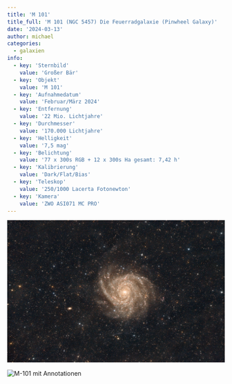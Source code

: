 ```yaml
---
title: 'M 101'
title_full: 'M 101 (NGC 5457) Die Feuerradgalaxie (Pinwheel Galaxy)'
date: '2024-03-13'
author: michael
categories:
  - galaxien
info:
  - key: 'Sternbild'
    value: 'Großer Bär'
  - key: 'Objekt'
    value: 'M 101'
  - key: 'Aufnahmedatum'
    value: 'Februar/März 2024'
  - key: 'Entfernung'
    value: '22 Mio. Lichtjahre'
  - key: 'Durchmesser'
    value: '170.000 Lichtjahre'
  - key: 'Helligkeit'
    value: '7,5 mag'
  - key: 'Belichtung'
    value: '77 x 300s RGB + 12 x 300s Ha gesamt: 7,42 h'
  - key: 'Kalibrierung'
    value: 'Dark/Flat/Bias'
  - key: 'Teleskop'
    value: '250/1000 Lacerta Fotonewton'
  - key: 'Kamera'
    value: 'ZWO ASI071 MC PRO'
---
```


![M-101](header.jpg 'M-101')

![M-101 mit Annotationen](m-101-annotated.jpeg 'M-101 mit Annotationen')
